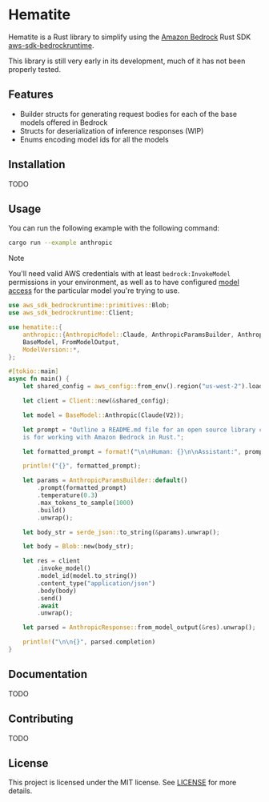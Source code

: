 # Hematite

Hematite is a Rust library to simplify using the [Amazon Bedrock](https://aws.amazon.com/bedrock/) Rust SDK 
[aws-sdk-bedrockruntime](https://docs.rs/aws-sdk-bedrockruntime/latest/aws_sdk_bedrockruntime/).

This library is still very early in its development, much of it has not been properly tested.

## Features

- Builder structs for generating request bodies for each of the base models offered in Bedrock 
- Structs for deserialization of inference responses (WIP)
- Enums encoding model ids for all the models

## Installation

TODO

## Usage

You can run the following example with the following command:

```bash
cargo run --example anthropic
```

> [!NOTE]
> You'll need valid AWS credentials with at least `bedrock:InvokeModel` permissions in your environment, as well as to
> have configured [model access](https://docs.aws.amazon.com/bedrock/latest/userguide/model-access.html) for the particular 
> model you're trying to use.


```rust
use aws_sdk_bedrockruntime::primitives::Blob;
use aws_sdk_bedrockruntime::Client;

use hematite::{
    anthropic::{AnthropicModel::Claude, AnthropicParamsBuilder, AnthropicResponse},
    BaseModel, FromModelOutput,
    ModelVersion::*,
};

#[tokio::main]
async fn main() {
    let shared_config = aws_config::from_env().region("us-west-2").load().await;

    let client = Client::new(&shared_config);

    let model = BaseModel::Anthropic(Claude(V2));

    let prompt = "Outline a README.md file for an open source library called Hematite, which \
    is for working with Amazon Bedrock in Rust.";

    let formatted_prompt = format!("\n\nHuman: {}\n\nAssistant:", prompt);

    println!("{}", formatted_prompt);

    let params = AnthropicParamsBuilder::default()
        .prompt(formatted_prompt)
        .temperature(0.3)
        .max_tokens_to_sample(1000)
        .build()
        .unwrap();

    let body_str = serde_json::to_string(&params).unwrap();

    let body = Blob::new(body_str);

    let res = client
        .invoke_model()
        .model_id(model.to_string())
        .content_type("application/json")
        .body(body)
        .send()
        .await
        .unwrap();

    let parsed = AnthropicResponse::from_model_output(&res).unwrap();

    println!("\n\n{}", parsed.completion)
}
```

## Documentation

TODO

## Contributing

TODO

## License

This project is licensed under the MIT license. See [LICENSE](LICENSE) for more details.
